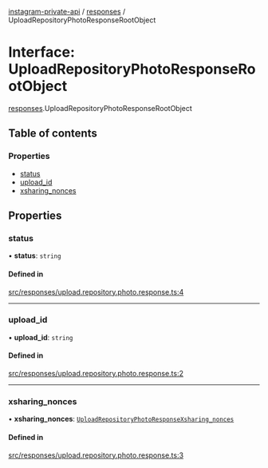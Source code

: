 [instagram-private-api](../../README.md) / [responses](../../modules/responses.md) / UploadRepositoryPhotoResponseRootObject

# Interface: UploadRepositoryPhotoResponseRootObject

[responses](../../modules/responses.md).UploadRepositoryPhotoResponseRootObject

## Table of contents

### Properties

- [status](UploadRepositoryPhotoResponseRootObject.md#status)
- [upload\_id](UploadRepositoryPhotoResponseRootObject.md#upload_id)
- [xsharing\_nonces](UploadRepositoryPhotoResponseRootObject.md#xsharing_nonces)

## Properties

### status

• **status**: `string`

#### Defined in

[src/responses/upload.repository.photo.response.ts:4](https://github.com/Nerixyz/instagram-private-api/blob/b3351b9/src/responses/upload.repository.photo.response.ts#L4)

___

### upload\_id

• **upload\_id**: `string`

#### Defined in

[src/responses/upload.repository.photo.response.ts:2](https://github.com/Nerixyz/instagram-private-api/blob/b3351b9/src/responses/upload.repository.photo.response.ts#L2)

___

### xsharing\_nonces

• **xsharing\_nonces**: [`UploadRepositoryPhotoResponseXsharing_nonces`](UploadRepositoryPhotoResponseXsharing_nonces.md)

#### Defined in

[src/responses/upload.repository.photo.response.ts:3](https://github.com/Nerixyz/instagram-private-api/blob/b3351b9/src/responses/upload.repository.photo.response.ts#L3)
